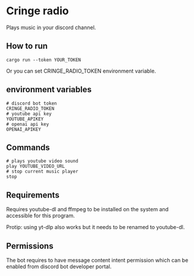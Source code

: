 # Cringe radio

Plays music in your discord channel.

## How to run

```
cargo run --token YOUR_TOKEN
```

Or you can set CRINGE_RADIO_TOKEN environment variable.

## environment variables

```env
# discord bot token
CRINGE_RADIO_TOKEN
# youtube api key
YOUTUBE_APIKEY
# openai api key
OPENAI_APIKEY
```

## Commands

```
# plays youtube video sound
play YOUTUBE_VIDEO_URL
# stop current music player
stop
```

## Requirements

Requires youtube-dl and ffmpeg to be installed on the system and accessible for this program.

Protip: using yt-dlp also works but it needs to be renamed to youtube-dl.

## Permissions

The bot requires to have message content intent permission which can be enabled from discord bot developer portal.